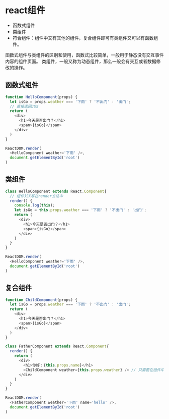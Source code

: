 # react组件

- 函数式组件
- 类组件
- 符合组件：组件中又有其他的组件，复合组件即可有类组件又可以有函数组件。

函数式组件与类组件的区别和使用，函数式比较简单，一般用于静态没有交互事件内容的组件页面。
类组件，一般又称为动态组件，那么一般会有交互或者数据修改的操作。


## 函数式组件

```js
function HelloComponent(props) {
  let isGo = props.weather === '下雨' ? '不出门' : '出门';
  // 直接返回JSX
  return (
    <div>
      <h1>今天是否出门？</h1>
      <span>{isGo}</span>
    </div>
  )
}

ReactDOM.render(
  <HelloComponent weather='下雨' />,
  document.getElementById('root')
)
```

## 类组件

```js
class HelloComponent extends React.Component{
  // 组件JSX写在render方法中
  render() {
    console.log(this);
    let isGo = this.props.weather === '下雨' ? '不出门' : '出门';
    return (
      <div>
        <h1>今天是否出门？</h1>
        <span>{isGo}</span>
      </div>
    )
  }
}

ReactDOM.render(
  <HelloComponent weather='下雨' />,
  document.getElementById('root')
)
```

## 复合组件

```js
function ChildComponent(props) {
  let isGo = props.weather === '下雨' ? '不出门' : '出门';
  return (
    <div>
      <h1>今天是否出门？</h1>
      <span>{isGo}</span>
    </div>
  )
}

class FatherComponent extends React.Component{
  render() {
    return (
      <div>
        <h1>你好：{this.props.name}</h1>
        <ChildComponent weather={this.props.weather} /> // 只需要在组件中使用组件即可，传入需要的参数
      </div>
    )
  }
}

ReactDOM.render(
  <FatherComponent weather='下雨' name='hello' />,
  document.getElementById('root')
)
```